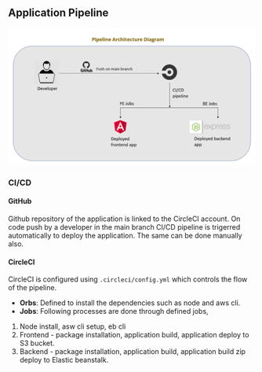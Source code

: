 ## Application Pipeline

![Pipeline_architecture](screenshots\Pipeline_arch.png)

### CI/CD

#### GitHub
Github repository of the application is linked to the CircleCI account.
On code push by a developer in the main branch CI/CD pipeline is trigerred automatically to deploy the application. The same can be done manually also.

#### CircleCI
CircleCI is configured using `.circleci/config.yml` which controls the flow of the pipeline. 

- **Orbs**: Defined to install the dependencies such as node and aws cli.
- **Jobs**: Following processes are done through defined jobs,
1) Node install, asw cli setup, eb cli 
2) Frontend - package installation, application build, application deploy to S3 bucket.
3) Backend - package installation, application build, application build zip deploy to Elastic beanstalk.